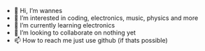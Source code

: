 - 👋 Hi, I’m wannes
- 👀 I’m interested in coding, electronics, music, physics and more
- 🌱 I’m currently learning electronics
- 💞️ I’m looking to collaborate on nothing yet
- 📫 How to reach me just use github (if thats possible)
<!---
wannes-sys/wannes-sys is a ✨ special ✨ repository because its `README.md` (this file) appears on your GitHub profile.
You can click the Preview link to take a look at your changes.
--->
